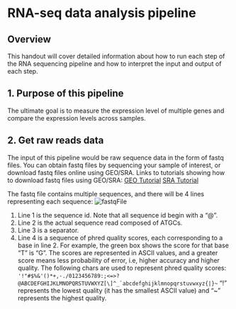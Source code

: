# RNA-seq data analysis pipeline

## Overview
This handout will cover detailed information about how to run each step of the RNA sequencing pipeline and how to interpret the input and output of each step.

## 1. Purpose of this pipeline

The ultimate goal is to measure the expression level of multiple genes and compare the expression levels across samples.

## 2. Get raw reads data
The input of this pipeline would be raw sequence data in the form of fastq files. You can obtain fastq files by sequencing your sample of interest, or download fastq files online using GEO/SRA.
Links to tutorials showing how to download fastq files using GEO/SRA:
[GEO Tutorial](https://www.imm.ox.ac.uk/files/ccb/downloading_fastq_geo)
[SRA Tutorial](https://www.youtube.com/watch?v=JvifigTF4yY)


The fastq file contains multiple sequences, and there will be 4 lines representing each sequence:
![fastqFile](https://drive.google.com/file/d/1C7cP-VXmW_foFNACaizyG0Ht8Yk3BR6e/view?usp=sharing)

1) Line 1 is the sequence id. Note that all sequence id begin with a “@”.
2) Line 2 is the actual sequence read composed of ATGCs.
3) Line 3 is a separator.
4) Line 4 is a sequence of phred quality scores, each corresponding to a base in line 2. For example, the green box shows the score for that base “T” is “G”. The scores are represented in ASCII values, and a greater score means less probability of error, i.e, higher accuracy and higher quality. The following chars are used to represent phred quality scores:
 ``'!"#$%&'()*+,-./0123456789:;<=>?@ABCDEFGHIJKLMNOPQRSTUVWXYZ[\]^_`abcdefghijklmnopqrstuvwxyz{|}~``
“!” represents the lowest quality (it has the smallest ASCII value) and “~” represents the highest quality.
